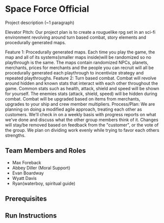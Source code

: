 # Space Force Official

Project description (~1 paragraph)

Elevator Pitch: Our project plan is to create a rouguelike rpg set in an sci-fi environment revolving around turn based combat, story elements and procedurally generated maps.

Feature 1: Procedurally generated maps. Each time you play the game, the map and all of its systems(smaller maps inside)will be randomized so no playthrough is the same. 
The maps contain randomized NPCs, planets, merchants, prices for merchants and the people you can recruit will all be procedurally generated each playthrough to incentivize 
strategy and repeated playthroughs.
Feature 2: Turn based combat. Combat will revolve around hidden and known stats that interact with each other throughout the game. Common stats such as health, attack, shield 
and speed will be shown for yourself. The enemies stats (attack, shield, speed) will be hidden during combat. Combat will be upgraded based on items from merchants, upgrades 
to your ship and crew member multipliers.
Process/Plan: We are planning on doing a modified agile approach, treating each other as customers. We'll check in on a weekly basis with progress reports on what we've done 
and discuss what the other group members think of it. Changes will stay/be removed based on feedback from the "customer", or the vote of the group. We plan on dividing work 
evenly while trying to favor each others strengths. 

## Team Members and Roles

* Max Foreback
* Abbey Diller (Moral Support)
* Evan Boardway
* Wyatt Davis
* Ryan(waterboy, spiritual guide)

## Prerequisites

## Run Instructions
